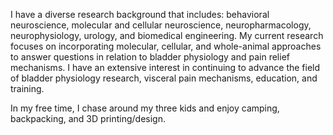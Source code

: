 I have a diverse research background that includes: behavioral neuroscience, molecular and cellular neuroscience, neuropharmacology, neurophysiology, urology, and biomedical engineering. My current research focuses on incorporating molecular, cellular, and whole-animal approaches to answer questions in relation to bladder physiology and pain relief mechanisms. I have an extensive interest in continuing to advance the field of bladder physiology research, visceral pain mechanisms, education, and training. 

In my free time, I chase around my three kids and enjoy camping, backpacking, and 3D printing/design.
